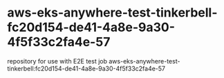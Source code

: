# aws-eks-anywhere-test-tinkerbell-fc20d154-de41-4a8e-9a30-4f5f33c2fa4e-57
repository for use with E2E test job aws-eks-anywhere-test-tinkerbell:fc20d154-de41-4a8e-9a30-4f5f33c2fa4e-57
